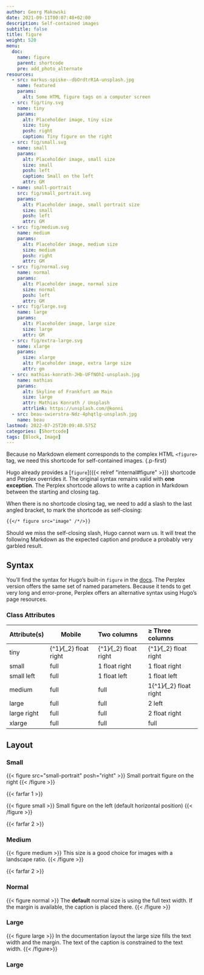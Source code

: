 ```yaml
---
author: Georg Makowski
date: 2021-09-11T00:07:48+02:00
description: Self-contained images
subtitle: false
title: figure
weight: 520
menu:
  doc:
    name: figure
    parent: shortcode
    pre: add_photo_alternate
resources:
  - src: markus-spiske--dbOrdtrR1A-unsplash.jpg
    name: featured
    params:
      alt: Some HTML figure tags on a computer screen
  - src: fig/tiny.svg
    name: tiny
    params:
      alt: Placeholder image, tiny size
      size: tiny
      posh: right
      caption: Tiny figure on the right
  - src: fig/small.svg
    name: small
    params:
      alt: Placeholder image, small size
      size: small 
      posh: left
      caption: Small on the left
      attr: GM
  - name: small-portrait
    src: fig/small_portrait.svg
    params:
      alt: Placeholder image, small portrait size
      size: small
      posh: left
      attr: GM
  - src: fig/medium.svg
    name: medium
    params:
      alt: Placeholder image, medium size
      size: medium 
      posh: right
      attr: GM
  - src: fig/normal.svg
    name: normal
    params:
      alt: Placeholder image, normal size
      size: normal
      posh: left
      attr: GM
  - src: fig/large.svg
    name: large
    params:
      alt: Placeholder image, large size
      size: large
      attr: GM
  - src: fig/extra-large.svg
    name: xlarge
    params:
      size: xlarge
      alt: Placeholder image, extra large size
      attr: gm
  - src: mathias-konrath-JHb-UFfNOhI-unsplash.jpg
    name: mathias
    params:
      alt: Skyline of Frankfurt am Main
      size: large
      attr: Mathias Konrath / Unsplash
      attrlink: https://unsplash.com/@konni
  - src: beau-swierstra-Ndz-4phqtlg-unsplash.jpg
    name: beau
lastmod: 2022-07-25T20:09:40.575Z
categories: [Shortcode]
tags: [Block, Image]
---
```


Because no Markdown element corresponds to the complex HTML `<figure>` tag, we need this shortcode for self-contained images.
{.p-first} <!--more-->

Hugo already provides a [`figure`]({{< relref "internal#figure" >}}) shortcode and Perplex overrides it. The original syntax remains valid with **one exception**. The Perplex shortcode allows to write a caption in Markdown between the starting and closing tag.

When there is no shortcode closing tag, we need to add a slash to the last angled bracket, to mark the shortcode as self-closing:

```md {.left}
{{</* figure src="image" /*/>}}
```

Should we miss the self-closing slash, Hugo cannot warn us. It will treat the following Markdown as the expected caption and produce a probably very garbled result.

## Syntax

You’ll find the syntax for Hugo’s built-in `figure` in the [docs][hugofig]. The Perplex version offers the same set of named parameters.  Because it tends to get very long and error-prone, Perplex offers an alternative syntax using Hugo’s page resources.

### Class Attributes

| Attribute(s) | Mobile                      | Two columns                 | &ge; Three columns              |
|:-------------|-----------------------------|:----------------------------|:--------------------------------|
| tiny         | {^1}&frasl;{_2} float right | {^1}&frasl;{_2} float right | {^1}&frasl;{_2} float right     |
| small        | full                        | 1 float right               | 1 float right                   |
| small left   | full                        | 1 float left                | 1 float left                    |
| medium       | full                        | full                        | 1{^1}&frasl;{_2} float right                   |
| large        | full                        | full                        | 2 left                          |
| large right  | full                        | full                        | 2 float right                   |
| xlarge       | full                        | full                        | full                            |

## Layout

### Small

{{< figure src="small-portrait" posh="right" >}}
Small portrait figure on the right
{{< /figure >}}

{{< farfar 1 >}}

{{< figure small >}}
Small figure on the left (default horizontal position)
{{< /figure >}}

{{< farfar 2 >}}

### Medium

{{< figure medium >}}
This size is a good choice for images with a landscape ratio.
{{< /figure >}}

{{< farfar 2 >}}

### Normal

{{< figure normal >}}
The **default** normal size is using the full text width. If the margin is available, the caption is placed there.
{{< /figure >}}

### Large

{{< figure large >}}
In the documentation layout the large size fills the text width and the margin. The text of the caption is constrained to the text width.
{{< /figure>}}

### Large

[hugofig]: https://gohugo.io/content-management/shortcodes/#figure=
